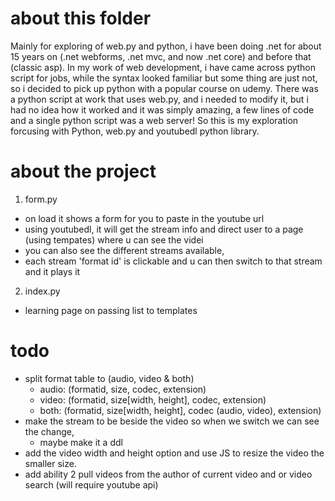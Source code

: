 # about this folder
Mainly for exploring of web.py and python, i have been doing .net for about 15 years on (.net webforms, .net mvc, and now .net core) and before that (classic asp). In my work of web development, i have came across python script for jobs, while the syntax looked familiar but some thing are just not, so i decided to pick up python with a popular course on udemy. There was a python script at work that uses web.py, and i needed to modify it, but i had no idea how it worked and it was simply amazing, a few lines of code and a single python script was a web server! So this is my exploration forcusing with Python, web.py and youtubedl python library.


# about the project
1. form.py
* on load it shows a form for you to paste in the youtube url
* using youtubedl, it will get the stream info and direct user to a page (using tempates) where u can see the videi
* you can also see the different streams available, 
* each stream 'format id' is clickable and u can then switch to that stream and it plays it

2. index.py
* learning page on passing list to templates

# todo
* split format table to (audio, video & both)
    * audio: (formatid, size, codec, extension)
    * video: (formatid, size[width, height], codec, extension)
    * both: (formatid, size[width, height], codec (audio, video), extension)
* make the stream to be beside the video so when we switch we can see the change, 
    * maybe make it a ddl
* add the video width and height option and use JS to resize the video the smaller size.
* add ability 2 pull videos from the author of current video and or video search (will require youtube api)


